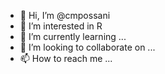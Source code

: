 - 👋 Hi, I’m @cmpossani
- 👀 I’m interested in R
- 🌱 I’m currently learning ...
- 💞️ I’m looking to collaborate on ...
- 📫 How to reach me ...

<!---
cmpossani/cmpossani is a ✨ special ✨ repository because its `README.md` (this file) appears on your GitHub profile.
You can click the Preview link to take a look at your changes.
--->
